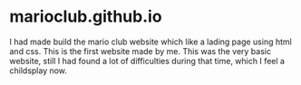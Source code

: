 # marioclub.github.io
I had made build the mario club website which like a lading page using html and css.
This is the first website made by me.
This was the very basic website, still I had found a lot of difficulties during that time, which I feel a childsplay now.
